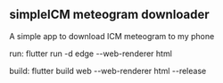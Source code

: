  simpleICM meteogram downloader
---------------------------------

A simple app to download ICM meteogram to my phone

run:
flutter run -d edge --web-renderer html


build:
flutter build web --web-renderer html --release